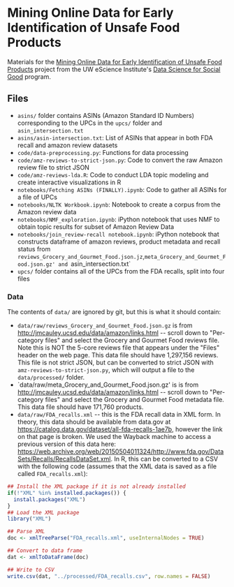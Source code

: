# Mining Online Data for Early Identification of Unsafe Food Products

Materials for the
[Mining Online Data for Early Identification of Unsafe Food Products](http://escience.washington.edu/dssg/project-summaries-2016/)
project from the UW eScience Institute's
[Data Science for Social Good](http://escience.washington.edu/dssg/) program.

## Files

* `asins/` folder contains ASINs (Amazon Standard ID Numbers) corresponding to
  the UPCs in the `upcs/` folder and `asin_intersection.txt`
* `asins/asin-intersection.txt`: List of ASINs that appear in both FDA recall
   and amazon review datasets
* `code/data-preprocessing.py`: Functions for data processing
* `code/amz-reviews-to-strict-json.py`: Code to convert the raw Amazon review
  file to strict JSON
* `code/amz-reviews-lda.R`: Code to conduct LDA topic modeling and create
  interactive visualizations in R
* `notebooks/Fetching ASINs (FINALLY).ipynb`: Code to gather all ASINs for a
  file of UPCs
* `notebooks/NLTK Workbook.ipynb`: Notebook to create a corpus from the Amazon
  review data
* `notebooks/NMF_exploration.ipynb`: iPython notebook that uses NMF to obtain
  topic results for subset of Amazon Review Data
* `notebooks/join_review-recall notebook.ipynb`: iPython notebook that constructs
  dataframe of amazon reviews, product metadata and recall status from 
  `reviews_Grocery_and_Gourmet_Food.json.jz`,`meta_Grocery_and_Gourmet_Food.json.gz'
   and `asin_intersection.txt`
* `upcs/` folder contains all of the UPCs from the FDA recalls, split into four
  files
  
### Data

The contents of `data/` are ignored by git, but this is what it should contain:

* `data/raw/reviews_Grocery_and_Gourmet_Food.json.gz` is from
  http://jmcauley.ucsd.edu/data/amazon/links.html -- scroll down to
  "Per-category files" and select the Grocery and Gourmet Food reviews file.
  Note this is NOT the 5-core reviews file that appears under the "Files" header
  on the web page. This data file should have 1,297,156 reviews. This file is
  not strict JSON, but can be converted to strict JSON with
  `amz-reviews-to-strict-json.py`, which will output a file to the
  `data/processed/` folder.
* `data/raw/meta_Grocery_and_Gourmet_Food.json.gz' is is from
  http://jmcauley.ucsd.edu/data/amazon/links.html -- scroll down to
  "Per-category files" and select the Grocery and Gourmet Food metadata file.
  This data file should have 171,760 products.
* `data/raw/FDA_recalls.xml` -- this is the FDA recall data in XML form. In theory,
  this data should be available from data.gov at
  https://catalog.data.gov/dataset/all-fda-recalls-1ae7b, however the link on
  that page is broken. We used the Wayback machine to access a previous version
  of this data here:
  https://web.archive.org/web/20150504011324/http://www.fda.gov/DataSets/Recalls/RecallsDataSet.xml.
  In R, this can be converted to a CSV with the following code (assumes that the
  XML data is saved as a file called `FDA_recalls.xml`):
  
```R
## Install the XML package if it is not already installed
if(!"XML" %in% installed.packages()) {
  install.packages("XML")
}
## Load the XML package
library("XML")

## Parse XML
doc <- xmlTreeParse("FDA_recalls.xml", useInternalNodes = TRUE)

## Convert to data frame
dat <- xmlToDataFrame(doc)

## Write to CSV
write.csv(dat, "../processed/FDA_recalls.csv", row.names = FALSE)
```

